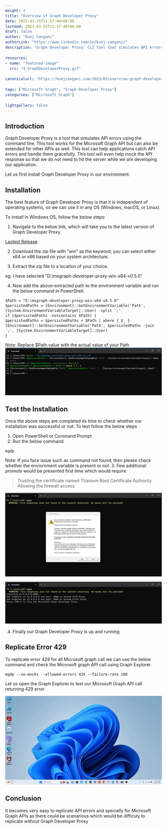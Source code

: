 ```yaml
---
weight: 4
title: "Overview of Graph Developer Proxy"
date: 2023-03-25T21:57:40+08:00
lastmod: 2023-03-25T21:57:40+08:00
draft: false
author: "Kunj Sangani"
authorLink: "https://www.linkedin.com/in/kunj-sangani/"
description: "Graph Developer Proxy: CLI tool that simulates API errors & mock responses for Microsoft Graph API. Facilitates error handling & app development."

resources:
- name: "featured-image"
  src: "4_GraphDeveloperProxy.gif"

canonicalurl: "https://kunjsangani.com/2023/03/overview-graph-developer-proxy/"

tags: ["Microsoft Graph", "Graph Developer Proxy"]
categories: ["Microsoft Graph"]

lightgallery: false
---
```


Introduction
---------------------
Graph Developer Proxy is a tool that simulates API errors using the command line. This tool works for the Microsoft Graph API but can also be extended for other APIs as well. This tool can help applications catch API errors and handle them gracefully. This tool will even help mock the API response so that we do not need to hit the server while we are developing our application.

Let us first install Graph Developer Proxy in our environment.

Installation
---------------------
The best feature of Graph Developer Proxy is that it is independent of operating systems, so we can use it in any OS (Windows, macOS, or Linux).

To install in Windows OS, follow the below steps:

1. Navigate to the below link, which will take you to the latest version of Graph Developer Proxy.

[Lastest Release](https://github.com/microsoftgraph/msgraph-developer-proxy/releases/latest)

2. Download the zip file with "win" as the keyword; you can select either x64 or x86 based on your system architecture.

3. Extract the zip file to a location of your choice.

eg. I have selected "D:\msgraph-developer-proxy-win-x64-v0.5.0"

4. Now add the above-extracted path to the environment variable and run the below command in PowerShell.
```
$Path = "D:\msgraph-developer-proxy-win-x64-v0.5.0"  
$persistedPaths = [Environment]::GetEnvironmentVariable('Path', [System.EnvironmentVariableTarget]::User) -split ';'  
if ($persistedPaths -notcontains $Path) {  
$persistedPaths = $persistedPaths + $Path | where { $_ }  
[Environment]::SetEnvironmentVariable('Path', $persistedPaths -join ';', [System.EnvironmentVariableTarget]::User)  
}
```
Note: Replace $Path value with the actual value of your Path
![1_AddPath](1_AddPath.jpg)

Test the Installation
------------------------------
Once the above steps are completed its time to check whether our installation was successful or not. To test follow the below steps

1. Open PowerShell or Command Prompt
2. Run the below command
```
mgdp
```
Note: If you face issue such as command not found, then please check whether the enviornment variable is present or not.
3. Few additional promots would be presented first time which would require 
> Trusting the certificate named Titanium Root Certificate Authority
> Allowing the firewall access

![2_Certificate](2_Certificate.jpg)

![3_GraphDeveloperProxy.jpg](3_GraphDeveloperProxy.jpg)

4. Finally our Graph Developer Proxy is up and running

Replicate Error 429
------------------------
To replicate error 429 for all Microsoft graph call we can use the below command and check the Microsoft graph API call using Graph Explorer

```
mgdp --no-mocks --allowed-errors 429 --failure-rate 100
```
Let us open the Graph Explorer to test our Microsoft Graph API call returning 429 error

![4_GraphDeveloperProxy.gif](4_GraphDeveloperProxy.gif)

Conclusion
---------------
It becomes very easy to replicate API errors and specially for Microsoft Graph APIs as there could be scenarious which would be difficuly to replicate without Graph Developer Proxy
